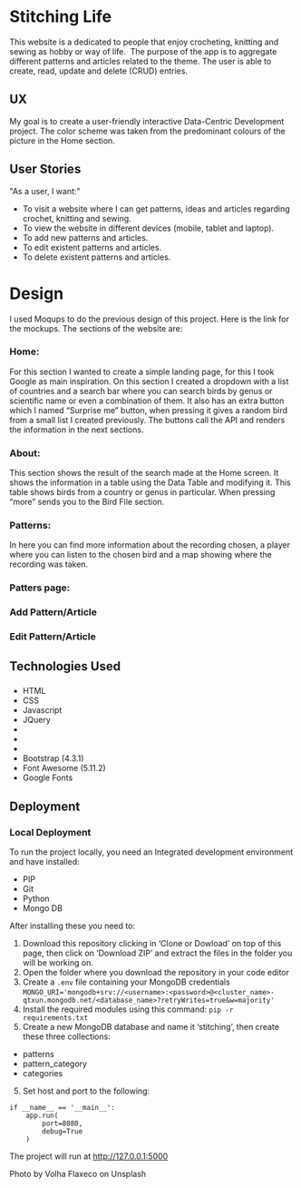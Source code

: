 # Stitching Life

This website is a dedicated to people that enjoy crocheting, knitting and sewing as hobby or way of life.  The purpose of the app is to aggregate different patterns and articles related to the theme. The user is able to create, read, update and delete (CRUD) entries.

## UX
My goal is to create a user-friendly interactive Data-Centric Development project. The color scheme was taken from the predominant colours of the picture in the Home section.

## User Stories
"As a user, I want:"
* To visit a website where I can get patterns, ideas and articles regarding crochet, knitting and sewing.
* To view the website in different devices (mobile, tablet and laptop).
* To add new patterns and articles.
* To edit existent patterns and articles.
* To delete existent patterns and articles.

# Design
I used Moqups to do the previous design of this project. Here is the link for the mockups. The sections of the website are:

### Home:
For this section I wanted to create a simple landing page, for this I took Google as main inspiration. On this section I created a dropdown with a list of countries and a search bar where you can search birds by genus or scientific name or even a combination of them. It also has an extra button which I named “Surprise me” button, when pressing it gives a random bird from a small list I created previously. The buttons call the API and renders the information in the next sections.

### About:
This section shows the result of the search made at the Home screen. It shows the information in a table using the Data Table and modifying it. This table shows birds from a country or genus in particular. When pressing “more” sends you to the Bird File section.

### Patterns:
In here you can find more information about the recording chosen, a player where you can listen to the chosen bird and a map showing where the recording was taken.

### Patters page:

### Add Pattern/Article

### Edit Pattern/Article

## Technologies Used

### 
* HTML
* CSS
* Javascript
* JQuery
* 
* 
* 
* Bootstrap (4.3.1)
* Font Awesome (5.11.2)
* Google Fonts


## Deployment
### Local Deployment
To run the project locally, you need an Integrated development environment and have installed:
* PIP
* Git
* Python
* Mongo DB

After installing these you need to:
1. Download this repository clicking in ‘Clone or Dowload’ on top of this page, then click on ‘Download ZIP’ and extract the files in the folder you will be working on.
2. Open the folder where you download the repository in your code editor
3. Create a `.env` file containing your MongoDB credentials
`MONGO_URI='mongodb+srv://<username>:<password>@<cluster_name>-qtxun.mongodb.net/<database_name>?retryWrites=true&w=majority'`
4. Install the required modules using this command:
`pip -r requirements.txt`
5. Create a new MongoDB database and name it ‘stitching’, then create these three collections:
* patterns	
* pattern_category			
* categories
5. Set host and port to the following:	
```
if __name__ == '__main__': 		
    app.run(
        port=8080,
        debug=True	
    )
```
The project will run at http://127.0.0.1:5000


Photo by Volha Flaxeco on Unsplash